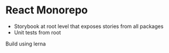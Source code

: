 # React Monorepo

* Storybook at root level that exposes stories from all packages
* Unit tests from root

Build using lerna
